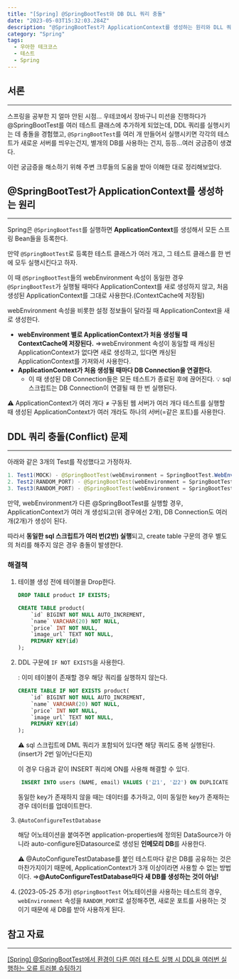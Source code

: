 ```yaml
---
title: "[Spring] @SpringBootTest와 DB DLL 쿼리 충돌"
date: "2023-05-03T15:32:03.284Z"
description: "@SpringBootTest가 ApplicationContext를 생성하는 원리와 DLL 쿼리 충돌 문제를 해결하는 방법에 대해 알아보자"
category: "Spring"
tags:
  - 우아한 테크코스
  - 테스트
  - Spring
---
```


## 서론

---

스프링을 공부한 지 얼마 안된 시점… 우테코에서 장바구니 미션을 진행하다가 @SpringBootTest를 여러 테스트 클래스에 추가하게 되었는데, DDL 쿼리를 실행시키는 데 충돌을 경험했고, `@SpringBootTest`를 여러 개 만들어서 실행시키면 각각의 테스트가 새로운 서버를 띄우는건지, 별개의 DB를 사용하는 건지, 등등…여러 궁금증이 생겼다.

이런 궁금증을 해소하기 위해 주변 크루들의 도움을 받아 이해한 대로 정리해보았다.

## @SpringBootTest가 ApplicationContext를 생성하는 원리

---

Spring은 `@SpringBootTest`를 실행하면 **ApplicationContext**를 생성해서 모든 스프링 Bean들을 등록한다.

만약 `@SpringBootTest`로 등록한 테스트 클래스가 여러 개고, 그 테스트 클래스를 한 번에 모두 실행시킨다고 하자.

이 때 `@SpringBootTest`들의 webEnvironment 속성이 동일한 경우 `@SpringBootTest`가 실행될 때마다 ApplicationContext를 새로 생성하지 않고, 처음 생성된 ApplicationContext를 그대로 사용한다.(ContextCache에 저장됨)

webEnvironment 속성을 비롯한 설정 정보들이 달라질 때 ApplicationContext을 새로 생성한다.

- **webEnvironment 별로 ApplicationContext가 처음 생성될 때 ContextCache에 저장된다.**
  ⇒webEnvironment 속성이 동일할 때 캐싱된 ApplicationContext가 없다면 새로 생성하고, 있다면 캐싱된 ApplicationContext를 가져와서 사용한다.
- **ApplicationContext가 처음 생성될 때마다 DB Connection을 연결한다.**
  - 이 때 생성된 DB Connection들은 모든 테스트가 종료된 후에 끊어진다.
    💡 sql 스크립트는 DB Connection이 연결될 때 한 번 실행된다.

<aside>
⚠️ ApplicationContext가 여러 개다 ≠ 구동된 웹 서버가 여러 개다
테스트를 실행할 때 생성된 ApplicationContext가 여러 개라도 하나의 서버(=같은 포트)를 사용한다.

</aside>

## DDL 쿼리 충돌(Conflict) 문제

---

아래와 같은 3개의 Test를 작성했다고 가정하자.

```java
1. Test1(MOCK) - @SpringBootTest(webEnvironment = SpringBootTest.WebEnvironment.MOCK)
2. Test2(RANDOM_PORT) - @SpringBootTest(webEnvironment = SpringBootTest.WebEnvironment.RANDOM_PORT)
3. Test3(RANDOM_PORT) - @SpringBootTest(webEnvironment = SpringBootTest.WebEnvironment.RANDOM_PORT)
```

만약, webEnvironment가 다른 @SpringBootTest를 실행할 경우, ApplicationContext가 여러 개 생성되고(위 경우에선 2개), DB Connection도 여러 개(2개)가 생성이 된다.

따라서 **동일한 sql 스크립트가 여러 번(2번) 실행**되고, create table 구문의 경우 별도의 처리를 해주지 않은 경우 충돌이 발생한다.

### 해결책

1. 테이블 생성 전에 테이블을 Drop한다.

   ```sql
   DROP TABLE product IF EXISTS;

   CREATE TABLE product(
       `id` BIGINT NOT NULL AUTO_INCREMENT,
       `name` VARCHAR(20) NOT NULL,
       `price` INT NOT NULL,
       `image_url` TEXT NOT NULL,
       PRIMARY KEY(id)
   );
   ```

2. DDL 구문에 `IF NOT EXISTS`을 사용한다.

   : 이미 테이블이 존재할 경우 해당 쿼리를 실행하지 않는다.

   ```sql
   CREATE TABLE IF NOT EXISTS product(
       `id` BIGINT NOT NULL AUTO_INCREMENT,
       `name` VARCHAR(20) NOT NULL,
       `price` INT NOT NULL,
       `image_url` TEXT NOT NULL,
       PRIMARY KEY(id)
   );
   ```

   <aside>
   ⚠️ sql 스크립트에 DML 쿼리가 포함되어 있다면 해당 쿼리도 중복 실행된다.(insert가 2번 일어난다든지)

   이 경우 다음과 같이 INSERT 쿼리에 ON를 사용해 해결할 수 있다.

   ```sql
    INSERT INTO users (NAME, email) VALUES ('값1', '값2') ON DUPLICATE KEY UPDATE name='값1', email='값2';
   ```

   동일한 key가 존재하지 않을 때는 데이터를 추가하고, 이미 동일한 key가 존재하는 경우 데이터를 업데이트한다.

   </aside>

3. `@AutoConfigureTestDatabase`

   해당 어노테이션을 붙여주면 application-properties에 정의된 DataSource가 아니라 auto-configure된Datasource로 생성된 **인메모리 DB**를 사용한다.

   <aside>
   ⚠️ @AutoConfigureTestDatabase를 붙인 테스트마다 같은 DB를 공유하는 것은 마찬가지이기 때문에, ApplicationContext가 3개 이상이라면 사용할 수 없는 방법이다.
   ⇒<b>@AutoConfigureTestDatabase마다 새 DB를 생성하는 것이 아님!</b>

   </aside>

4. (2023-05-25 추가) `@SpringBootTest` 어노테이션을 사용하는 테스트의 경우, `webEnvironment` 속성을 `RANDOM_PORT`로 설정해주면, 새로운 포트를 사용하는 것이기 때문에 새 DB를 받아 사용하게 된다.

## 참고 자료

---

[[Spring] @SpringBootTest에서 환경이 다른 여러 테스트 실행 시 DDL을 여러번 실행하는 오류 트러블 슈팅하기](https://ksh-coding.tistory.com/95)
